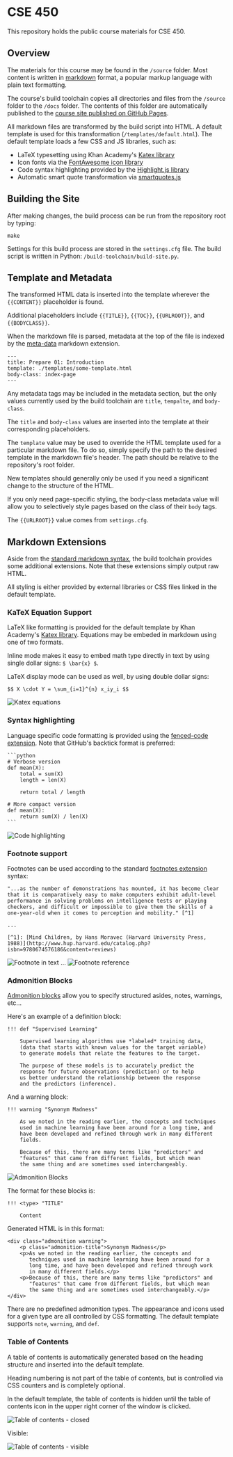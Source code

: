 # CSE 450
This repository holds the public course materials for CSE 450.

## Overview
The materials for this course may be found in the `/source` folder. Most content is written in [markdown](https://www.markdownguide.org/basic-syntax/) format, a popular markup language with plain text formatting.

The course's build toolchain copies all directories and files from the `/source` folder to the `/docs` folder. The contents of this folder are automatically published to the [course site published on GitHub Pages](http://byui-cse.github.io/cse450-course/).

All markdown files are transformed by the build script into HTML. A default template is used for this transformation (`/templates/default.html`). The default template loads a few CSS and JS libraries, such as:

- LaTeX typesetting using Khan Academy's [Katex library](https://katex.org)
- Icon fonts via the [FontAwesome icon library](https://fontawesome.com)
- Code syntax highlighting provided by the [Highlight.js library](https://highlightjs.org)
- Automatic smart quote transformation via [smartquotes.js](https://smartquotes.js.org)

## Building the Site
After making changes, the build process can be run from the repository root by typing:

	make

Settings for this build process are stored in the `settings.cfg` file. The build script is written in Python: `/build-toolchain/build-site.py`.

## Template and Metadata

The transformed HTML data is inserted into the template wherever the `{{CONTENT}}` placeholder is found.

Additional placeholders include `{{TITLE}}`, `{{TOC}}`, `{{URLROOT}}`, and `{{BODYCLASS}}`.

When the markdown file is parsed, metadata at the top of the file is indexed by the [meta-data](https://python-markdown.github.io/extensions/meta_data/) markdown extension.

	---
	title: Prepare 01: Introduction
	template: ./templates/some-template.html
	body-class: index-page
	---

Any metadata tags may be included in the metadata section, but the only values currently used by the build toolchain are `title`, `tempalte`, and `body-class`. 

The `title` and `body-class` values are inserted into the template at their corresponding placeholders.

The `template` value may be used to override the HTML template used for a particular markdown file. To do so, simply specify the path to the desired template in the markdown file's header. The path should be relative to the repository's root folder.

New templates should generally only be used if you need a significant change to the structure of the HTML. 

If you only need page-specific styling, the body-class metadata value will allow you to selectively style pages based on the class of their `body` tags.

The `{{URLROOT}}` value comes from `settings.cfg`.


## Markdown Extensions

Aside from the [standard markdown syntax](https://www.markdownguide.org/basic-syntax/), the build toolchain provides some additional extensions. Note that these extensions simply output raw HTML. 

All styling is either provided by external libraries or CSS files linked in the default template.

### KaTeX Equation Support

LaTeX like formatting is provided for the default template by Khan Academy's [Katex library](https://katex.org). Equations may be embeded in markdown using one of two formats.

Inline mode makes it easy to embed math type directly in text by using single dollar signs: `$ \bar{x} $`.

LaTeX display mode can be used as well, by using double dollar signs:

	$$ X \cdot Y = \sum_{i=1}^{n} x_iy_i $$

![Katex equations](readme-img/katex.png)

### Syntax highlighting

Language specific code formatting is provided using the [fenced-code extension](https://python-markdown.github.io/extensions/fenced_code_blocks/). Note that GitHub's backtick format is preferred: 

	```python
	# Verbose version
	def mean(X):
	    total = sum(X)
	    length = len(X)

	    return total / length

	# More compact version
	def mean(X):
	    return sum(X) / len(X)
	```

![Code highlighting](readme-img/code.png)

### Footnote support

Footnotes can be used according to the standard [footnotes extension](https://python-markdown.github.io/extensions/footnotes/) syntax:

	"...as the number of demonstrations has mounted, it has become clear 
	that it is comparatively easy to make computers exhibit adult-level 
	performance in solving problems on intelligence tests or playing 
	checkers, and difficult or impossible to give them the skills of a 
	one-year-old when it comes to perception and mobility." [^1]
	
	...
	
	[^1]: [Mind Children, by Hans Moravec (Harvard University Press, 1988)](http://www.hup.harvard.edu/catalog.php?isbn=9780674576186&content=reviews)

![Footnote in text](readme-img/footnote1.png)
...
![Footnote reference](readme-img/footnote2.png)

### Admonition Blocks

[Admonition blocks](https://python-markdown.github.io/extensions/admonition/) allow you to specify
structured asides, notes, warnings, etc...

Here's an example of a definition block:

	!!! def "Supervised Learning"

		Supervised learning algorithms use *labeled* training data, 
		(data that starts with known values for the target variable) 
		to generate models that relate the features to the target. 

		The purpose of these models is to accurately predict the 
		response for future observations (prediction) or to help 
		us better understand the relationship between the response 
		and the predictors (inference). 

And a warning block:

	!!! warning "Synonym Madness"
		
		As we noted in the reading earlier, the concepts and techniques 
		used in machine learning have been around for a long time, and 
		have been developed and refined through work in many different 
		fields. 

		Because of this, there are many terms like "predictors" and 
		"features" that came from different fields, but which mean 
		the same thing and are sometimes used interchangeably.

![Admonition Blocks](readme-img/admonition.png)

The format for these blocks is:

	!!! <type> "TITLE"

		Content

Generated HTML is in this format:

	<div class="admonition warning">
		<p class="admonition-title">Synonym Madness</p>
		<p>As we noted in the reading earlier, the concepts and 
		   techniques used in machine learning have been around for a 
		   long time, and have been developed and refined through work 
		   in many different fields.</p>
		<p>Because of this, there are many terms like "predictors" and 
		   "features" that came from different fields, but which mean 
		   the same thing and are sometimes used interchangeably.</p>
	</div>

There are no predefined admonition types. The appearance and icons used for a given type are all controlled by CSS formatting. The default template supports `note`, `warning`, and `def`.

### Table of Contents

A table of contents is automatically generated based on the heading structure and inserted into the default template.

Heading numbering is not part of the table of contents, but is controlled via CSS counters and is completely optional.

In the default template, the table of contents is hidden until the table of contents icon in the upper right corner of the window is clicked.

![Table of contents - closed](readme-img/toc1.png)

Visible: 

![Table of contents - visible](readme-img/toc2.png)


